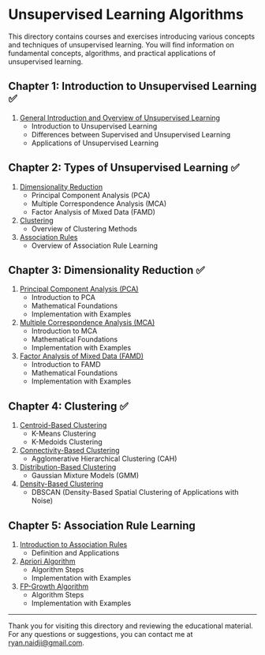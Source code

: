 # Unsupervised Learning Algorithms

This directory contains courses and exercises introducing various concepts and techniques of unsupervised learning. You will find information on fundamental concepts, algorithms, and practical applications of unsupervised learning.

## Chapter 1: Introduction to Unsupervised Learning ✅

1. [General Introduction and Overview of Unsupervised Learning](./Chapter1_Introduction/01_Introduction.md)
   - Introduction to Unsupervised Learning
   - Differences between Supervised and Unsupervised Learning
   - Applications of Unsupervised Learning

## Chapter 2: Types of Unsupervised Learning ✅

1. [Dimensionality Reduction](./Chapter2_Types_of_Unsupervised_Learning/01_Dimensionality_Reduction.ipynb)
   - Principal Component Analysis (PCA)
   - Multiple Correspondence Analysis (MCA)
   - Factor Analysis of Mixed Data (FAMD)
2. [Clustering](./Chapter2_Types_of_Unsupervised_Learning/02_Clustering.ipynb)
   - Overview of Clustering Methods
3. [Association Rules](./Chapter2_Types_of_Unsupervised_Learning/03_Association_Rules.ipynb)
   - Overview of Association Rule Learning

## Chapter 3: Dimensionality Reduction ✅

1. [Principal Component Analysis (PCA)](./Chapter3_Dimensionality_Reduction/01_Principal_Component_Analysis.ipynb)
   - Introduction to PCA
   - Mathematical Foundations
   - Implementation with Examples
2. [Multiple Correspondence Analysis (MCA)](./Chapter3_Dimensionality_Reduction/02_Multiple_Correspondence_Analysis.ipynb)
   - Introduction to MCA
   - Mathematical Foundations
   - Implementation with Examples
3. [Factor Analysis of Mixed Data (FAMD)](./Chapter3_Dimensionality_Reduction/03_Factor_Analysis_of_Mixed_Data.md)
   - Introduction to FAMD
   - Mathematical Foundations
   - Implementation with Examples

## Chapter 4: Clustering ✅

1. [Centroid-Based Clustering](./Chapter4_Clustering/01_Centroid_Based_Clustering.ipynb)
   - K-Means Clustering
   - K-Medoids Clustering
2. [Connectivity-Based Clustering](./Chapter4_Clustering/02_Connectivity_Based_Clustering.ipynb)
   - Agglomerative Hierarchical Clustering (CAH)
3. [Distribution-Based Clustering](./Chapter4_Clustering/03_Distribution_Based_Clustering.ipynb)
   - Gaussian Mixture Models (GMM)
4. [Density-Based Clustering](./Chapter4_Clustering/04_Density_Based_Clustering.ipynb)
   - DBSCAN (Density-Based Spatial Clustering of Applications with Noise)

## Chapter 5: Association Rule Learning

1. [Introduction to Association Rules](./Chapter5_Association_Rules/01_Introduction.md)
   - Definition and Applications
2. [Apriori Algorithm](./Chapter5_Association_Rules/02_Apriori_Algorithm.md)
   - Algorithm Steps
   - Implementation with Examples
3. [FP-Growth Algorithm](./Chapter5_Association_Rules/03_FP_Growth_Algorithm.md)
   - Algorithm Steps
   - Implementation with Examples

---

Thank you for visiting this directory and reviewing the educational material. For any questions or suggestions, you can contact me at [ryan.naidji@gmail.com](mailto:ryan.naidji@gmail.com).
